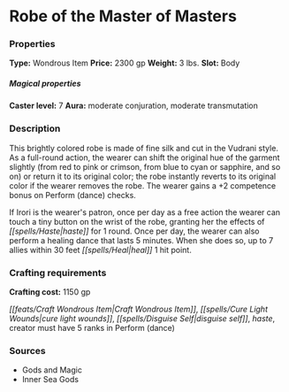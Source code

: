 ﻿---
Title: "Robe of the Master of Masters"
Type: "Wondrous Item"
Price: "2300 gp"
Weight: "3 lbs."
Slot: "Body"
Caster level: "7"
Aura: "moderate conjuration, moderate transmutation"
Description: |
  "This brightly colored robe is made of fine silk and cut in the Vudrani style. As a full-round action, the wearer can shift the original hue of the garment slightly (from red to pink or crimson, from blue to cyan or sapphire, and so on) or return it to its original color; the robe instantly reverts to its original color if the wearer removes the robe. The wearer gains a +2 competence bonus on Perform (dance) checks.
  If Irori is the wearer's patron, once per day as a free action the wearer can touch a tiny button on the wrist of the robe, granting her the effects of _haste_ for 1 round. Once per day, the wearer can also perform a healing dance that lasts 5 minutes. When she does so, up to 7 allies within 30 feet heal 1 hit point."
Crafting cost: "1150 gp"
Sources: "['Gods and Magic', 'Inner Sea Gods']"
---

# Robe of the Master of Masters

### Properties

**Type:** Wondrous Item **Price:** 2300 gp **Weight:** 3 lbs. **Slot:** Body

##### Magical properties

**Caster level:** 7 **Aura:** moderate conjuration, moderate transmutation

### Description

This brightly colored robe is made of fine silk and cut in the Vudrani style. As a full-round action, the wearer can shift the original hue of the garment slightly (from red to pink or crimson, from blue to cyan or sapphire, and so on) or return it to its original color; the robe instantly reverts to its original color if the wearer removes the robe. The wearer gains a +2 competence bonus on Perform (dance) checks.

If Irori is the wearer's patron, once per day as a free action the wearer can touch a tiny button on the wrist of the robe, granting her the effects of _[[spells/Haste|haste]]_ for 1 round. Once per day, the wearer can also perform a healing dance that lasts 5 minutes. When she does so, up to 7 allies within 30 feet _[[spells/Heal|heal]]_ 1 hit point.

### Crafting requirements

**Crafting cost:** 1150 gp

_[[feats/Craft Wondrous Item|Craft Wondrous Item]]_, _[[spells/Cure Light Wounds|cure light wounds]]_, _[[spells/Disguise Self|disguise self]]_, _haste_, creator must have 5 ranks in Perform (dance)

### Sources

* Gods and Magic
* Inner Sea Gods